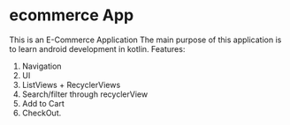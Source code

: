 # ecommerce App

This is an E-Commerce Application 
The main purpose of this application is to learn android development in kotlin. 
Features: 
  1. Navigation
  2. UI
  3. ListViews + RecyclerViews
  4. Search/filter through recyclerView
  5. Add to Cart
  6. CheckOut.
